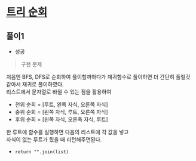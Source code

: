 # [트리 순회](https://www.acmicpc.net/problem/1991)

## 풀이1
- 성공

> 구현 문제

처음엔 BFS, DFS로 순회하여 풀이할까하다가 재귀함수로 풀이하면 더 간단히 풀릴것 같아서 재귀로 풀이하였다.\
리스트에서 문자열로 바뀔 수 있는 점을 활용하여 
- 전위 순회 = [루트, 왼쪽 자식, 오른쪽 자식]
- 중위 순회 = [왼쪽 자식, 루트, 오른쪽 자식]
- 후위 순회 = [왼쪽 자식, 오른족 자식, 루트]

한 루트에 함수를 실행하면 다음의 리스트에 각 값을 넣고\
자식이 없는 루트가 됬을 때 리턴해주면된다.
- `return "".join(list)`